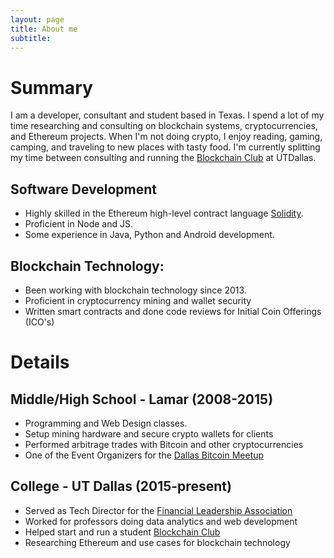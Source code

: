 ```yaml
---
layout: page
title: About me
subtitle: 
---
```


# Summary
I am a developer, consultant and student based in Texas. I spend a lot of my time researching and consulting on blockchain systems, cryptocurrencies, and Ethereum projects. When I'm not doing crypto, I enjoy reading, gaming, camping, and traveling to new places with tasty food. I'm currently splitting my time between consulting and running the [Blockchain Club](http://utdallas.orgsync.com/org/blockchainandcryptographicsystemsorganizationutd161270) at UTDallas.

## Software Development
- Highly skilled in the Ethereum high-level contract language [Solidity](https://solidity.readthedocs.io/en/latest/).
- Proficient in Node and JS.
- Some experience in Java, Python and Android development.

## Blockchain Technology:
- Been working with blockchain technology since 2013.
- Proficient in cryptocurrency mining and wallet security
- Written smart contracts and done code reviews for Initial Coin Offerings (ICO's)

# Details

## Middle/High School - Lamar (2008-2015)
- Programming and Web Design classes.
- Setup mining hardware and secure crypto wallets for clients
- Performed arbitrage trades with Bitcoin and other cryptocurrencies
- One of the Event Organizers for the [Dallas Bitcoin Meetup](https://www.meetup.com/Dallas-Bitcoin-User-Meetup/)

## College - UT Dallas (2015-present)
- Served as Tech Director for the [Financial Leadership Association](https://www.flautd.com/)
- Worked for professors doing data analytics and web development
- Helped start and run a student [Blockchain Club](http://utdallas.orgsync.com/org/blockchainandcryptographicsystemsorganizationutd161270)
- Researching Ethereum and use cases for blockchain technology

